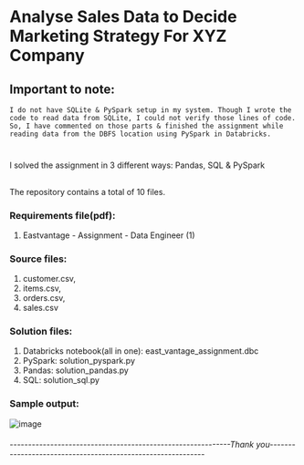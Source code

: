 # Analyse Sales Data to Decide Marketing Strategy For XYZ Company

## Important to note:
`I do not have SQLite & PySpark setup in my system. Though I wrote the code to read data from SQLite, I could not verify those lines of code. So, I have commented on those parts & finished the assignment while reading data from the DBFS location using PySpark in Databricks.`
#
I solved the assignment in 3 different ways: Pandas, SQL & PySpark
##


The repository contains a total of 10 files.

### Requirements file(pdf):
1. Eastvantage - Assignment - Data Engineer (1)

### Source files:
1. customer.csv,
2. items.csv,
3. orders.csv,
4. sales.csv

### Solution files:
1. Databricks notebook(all in one): east_vantage_assignment.dbc
2. PySpark: solution_pyspark.py
3. Pandas: solution_pandas.py
4. SQL: solution_sql.py

### Sample output:





![image](https://github.com/arnabghosh21/east_vantage_assignment/assets/56335708/4e2748ca-2776-4ca3-8bdc-6c281ae9ef9b)


###### ------------------------------------------------------------Thank you------------------------------------------------------------
